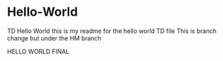 # Hello-World
TD Hello World
this is my readme for  the hello world TD file
This is branch change  but under the HM branch

HELLO WORLD FINAL